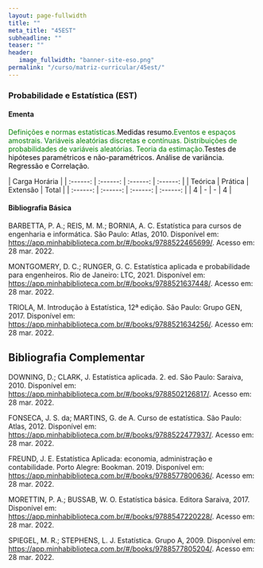 ```yaml
---
layout: page-fullwidth
title: ""
meta_title: "45EST"
subheadline: ""
teaser: ""
header:
   image_fullwidth: "banner-site-eso.png"
permalink: "/curso/matriz-curricular/45est/"
---
```


### **Probabilidade e Estatística (EST)**

#### **Ementa**

<class style="color: green">Definições e normas estatísticas.</class><class style="color: black">Medidas resumo.</class><class style="color: green">Eventos e espaços amostrais. Variáveis aleatórias discretas e contínuas. Distribuições de probabilidades de variáveis aleatórias. Teoria da estimação.</class><class style="color: black">Testes de hipóteses paramétricos e não-paramétricos. Análise de variância. Regressão e Correlação.</class>

| Carga Horária | 
| :------: | :------: | :------: | :------: |
| Teórica | Prática | Extensão | Total |
| :------: | :------: | :------: | :------: |
| 4 | - | - | 4 |

#### **Bibliografia Básica**

BARBETTA, P. A.; REIS, M. M.; BORNIA, A. C. Estatística para cursos de engenharia e informática. São Paulo: Atlas, 2010. Disponível em: https://app.minhabiblioteca.com.br/#/books/9788522465699/. Acesso em: 28 mar. 2022. 

MONTGOMERY, D. C.; RUNGER, G. C. Estatística aplicada e probabilidade para engenheiros.  Rio de Janeiro: LTC, 2021. Disponível em: https://app.minhabiblioteca.com.br/#/books/9788521637448/. Acesso em: 28 mar. 2022. 

TRIOLA, M. Introdução à Estatística, 12ª edição. São Paulo: Grupo GEN, 2017. Disponível em: https://app.minhabiblioteca.com.br/#/books/9788521634256/. Acesso em: 28 mar. 2022. 

## **Bibliografia Complementar**

DOWNING, D.; CLARK, J. Estatística aplicada. 2. ed. São Paulo: Saraiva, 2010. Disponível em: https://app.minhabiblioteca.com.br/#/books/9788502126817/. Acesso em: 28 mar. 2022. 

FONSECA, J. S. da; MARTINS, G. de A. Curso de estatística. São Paulo: Atlas, 2012. Disponível em: https://app.minhabiblioteca.com.br/#/books/9788522477937/. Acesso em: 28 mar. 2022. 

FREUND, J. E. Estatística Aplicada: economia, administração e contabilidade. Porto Alegre: Bookman. 2019. Disponível em: https://app.minhabiblioteca.com.br/#/books/9788577800636/. Acesso em: 28 mar. 2022. 

MORETTIN, P. A.; BUSSAB, W. O. Estatística básica. Editora Saraiva, 2017. Disponível em: https://app.minhabiblioteca.com.br/#/books/9788547220228/. Acesso em: 28 mar. 2022. 

SPIEGEL, M. R.; STEPHENS, L. J. Estatística. Grupo A, 2009. Disponível em: https://app.minhabiblioteca.com.br/#/books/9788577805204/. Acesso em: 28 mar. 2022. 
